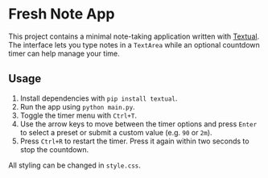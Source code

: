 # Fresh Note App

This project contains a minimal note-taking application written with [Textual](https://textual.textualize.io/). The interface lets you type notes in a `TextArea` while an optional countdown timer can help manage your time.

## Usage

1. Install dependencies with `pip install textual`.
2. Run the app using `python main.py`.
3. Toggle the timer menu with `Ctrl+T`.
4. Use the arrow keys to move between the timer options and press `Enter` to
   select a preset or submit a custom value (e.g. `90` or `2m`).
5. Press `Ctrl+R` to restart the timer. Press it again within two seconds to stop the countdown.

All styling can be changed in `style.css`.

